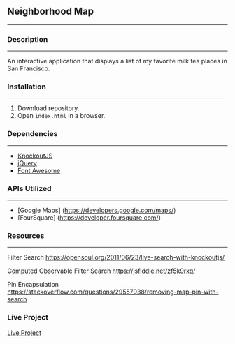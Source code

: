 
## Neighborhood Map ##
___

### Description ###
___
An interactive application that displays a list of my favorite milk tea places in San Francisco.  

### Installation ###
___
1. Download repository.
2. Open `index.html` in a browser.  

### Dependencies ###
___
* [KnockoutJS](http://knockoutjs.com/)
* [jQuery](https://jquery.com/)
* [Font Awesome](http://fontawesome.io/)

### APIs Utilized ###
___
* [Google Maps] (https://developers.google.com/maps/)
* [FourSquare] (https://developer.foursquare.com/)

### Resources ###
___

Filter Search
https://opensoul.org/2011/06/23/live-search-with-knockoutjs/

Computed Observable Filter Search
https://jsfiddle.net/zf5k9rxq/

Pin Encapsulation
https://stackoverflow.com/questions/29557938/removing-map-pin-with-search


### Live Project ###
[Live Project](https://mochicat8.github.io/neighborhood_map)
